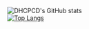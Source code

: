 ![DHCPCD's GitHub stats](https://github-readme-stats.vercel.app/api?username=dhcpcd9&show_icons=true&theme=radical)<br/>
[![Top Langs](https://github-readme-stats.vercel.app/api/top-langs/?username=dhcpcd9&theme=radical)](https://github.com/anuraghazra/github-readme-stats)

